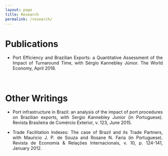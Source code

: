 ```yaml
---
layout: page
title: Research
permalink: /research/
---
```


# Publications

- <p style="text-align: justify;">Port Efficiency and Brazilian Exports: a Quantitative Assessment of the Impact of Turnaround Time, with Sérgio Kannebley Júnior. The World Economy, April 2018. </p>


<br>

# Other Writings

- <p style="text-align: justify;">Port infrastructure in Brazil: an analysis of the impact of port procedures on Brazilian exports, with Sergio Kannebley Junior (in Portuguese). Revista Brasileira de Comércio Exterior, v. 123, June 2015. </p>

- <p style="text-align: justify;">Trade Facilitation Indexes: The case of Brazil and its Trade Partners, with Mauricio J. P. de Souza and Rosane N. Faria (in Portuguese). Revista de Economia & Relações Internacionais, v. 10, p. 124-141, January 2012. </p>
